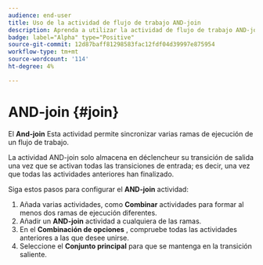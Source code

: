 ```yaml
---
audience: end-user
title: Uso de la actividad de flujo de trabajo AND-join
description: Aprenda a utilizar la actividad de flujo de trabajo AND-join
badge: label="Alpha" type="Positive"
source-git-commit: 12d87baff81298583fac12fdf04d39997e875954
workflow-type: tm+mt
source-wordcount: '114'
ht-degree: 4%

---
```



# AND-join {#join}

El **And-join** Esta actividad permite sincronizar varias ramas de ejecución de un flujo de trabajo.

La actividad AND-join solo almacena en déclencheur su transición de salida una vez que se activan todas las transiciones de entrada; es decir, una vez que todas las actividades anteriores han finalizado.

Siga estos pasos para configurar el **AND-join** actividad:

1. Añada varias actividades, como **Combinar** actividades para formar al menos dos ramas de ejecución diferentes.
1. Añadir un **AND-join** actividad a cualquiera de las ramas.
1. En el **Combinación de opciones** , compruebe todas las actividades anteriores a las que desee unirse.
1. Seleccione el **Conjunto principal** para que se mantenga en la transición saliente.
